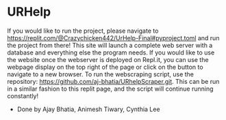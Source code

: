 # URHelp

If you would like to run the project, please navigate to https://replit.com/@Crazychicken442/UrHelp-Final#pyproject.toml and run the project from there! This site will launch a complete web server with a database and everything else the program needs. If you would like to use the website once the webserver is deployed on Repl.it, you can use the webpage display on the top right of the page or click on the button to navigate to a new browser.
To run the webscraping script, use the repository: https://github.com/aj-bhatia/URhelpScraper.git. This can be run in a similar fashion to this replit page, and the script will continue running constantly!
- Done by Ajay Bhatia, Animesh Tiwary, Cynthia Lee
